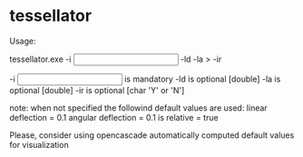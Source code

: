 # tessellator


Usage:

tessellator.exe -i <input file name> -ld <linear deflection> -la <angular deflection>> -ir <is relative>

-i <input file name> is mandatory
-ld <linear deflection> is optional     [double]
-la <angular deflection> is optional    [double]
-ir <is relative> is optional           [char 'Y' or 'N']

note: when not specified the followind default values are used:
linear deflection = 0.1
angular deflection = 0.1
is relative = true

Please, consider using opencascade automatically computed default values
for visualization
